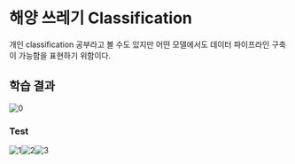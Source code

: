 # 해양 쓰레기 Classification

개인 classification 공부라고 볼 수도 있지만 어떤 모델에서도 데이터 파이프라인 구축이 가능함을 표현하기 위함이다.


## 학습 결과

![0](./img/test/4.jpg)

### Test
![1](./img/test/1.jpg)![2](./img/test/2.jpg)![3](./img/test/3.jpg)
